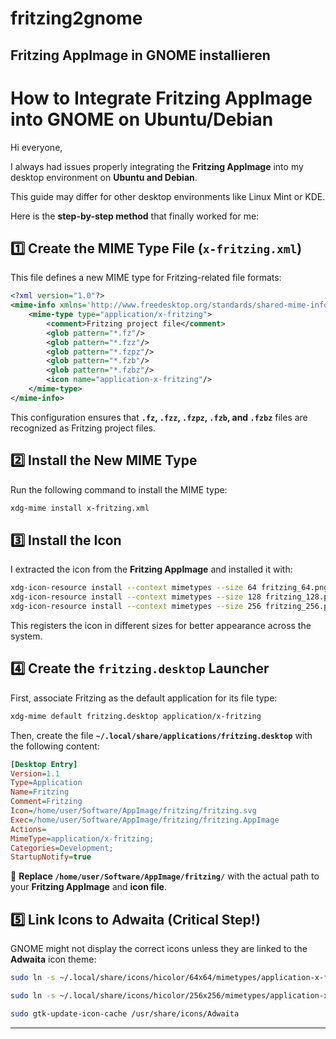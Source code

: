 # fritzing2gnome
Fritzing AppImage in GNOME installieren
---

# **How to Integrate Fritzing AppImage into GNOME on Ubuntu/Debian**  

Hi everyone,  

I always had issues properly integrating the **Fritzing AppImage** into my desktop environment on **Ubuntu and Debian**.

This guide may differ for other desktop environments like Linux Mint or KDE.  

Here is the **step-by-step method** that finally worked for me:
## **1️⃣ Create the MIME Type File (`x-fritzing.xml`)**  
This file defines a new MIME type for Fritzing-related file formats:  
```xml
<?xml version="1.0"?>
<mime-info xmlns='http://www.freedesktop.org/standards/shared-mime-info'>
    <mime-type type="application/x-fritzing">
        <comment>Fritzing project file</comment>
        <glob pattern="*.fz"/>
        <glob pattern="*.fzz"/>
        <glob pattern="*.fzpz"/>
        <glob pattern="*.fzb"/>
        <glob pattern="*.fzbz"/>
        <icon name="application-x-fritzing"/>
    </mime-type>
</mime-info>
```
This configuration ensures that **`.fz`, `.fzz`, `.fzpz`, `.fzb`, and `.fzbz`** files are recognized as Fritzing project files.  
## **2️⃣ Install the New MIME Type**  
Run the following command to install the MIME type:  
```bash
xdg-mime install x-fritzing.xml
```
## **3️⃣ Install the Icon**  
I extracted the icon from the **Fritzing AppImage** and installed it with:  
```bash
xdg-icon-resource install --context mimetypes --size 64 fritzing_64.png application-x-fritzing
xdg-icon-resource install --context mimetypes --size 128 fritzing_128.png application-x-fritzing
xdg-icon-resource install --context mimetypes --size 256 fritzing_256.png application-x-fritzing
```
This registers the icon in different sizes for better appearance across the system.  
## **4️⃣ Create the `fritzing.desktop` Launcher**  
First, associate Fritzing as the default application for its file type:  
```bash
xdg-mime default fritzing.desktop application/x-fritzing
```
Then, create the file **`~/.local/share/applications/fritzing.desktop`** with the following content:  
```ini
[Desktop Entry]
Version=1.1
Type=Application
Name=Fritzing
Comment=Fritzing
Icon=/home/user/Software/AppImage/fritzing/fritzing.svg
Exec=/home/user/Software/AppImage/fritzing/fritzing.AppImage
Actions=
MimeType=application/x-fritzing;
Categories=Development;
StartupNotify=true
```
📌 **Replace `/home/user/Software/AppImage/fritzing/`** with the actual path to your **Fritzing AppImage** and **icon file**.  

## **5️⃣ Link Icons to Adwaita (Critical Step!)**  
GNOME might not display the correct icons unless they are linked to the **Adwaita** icon theme:  
```bash
sudo ln -s ~/.local/share/icons/hicolor/64x64/mimetypes/application-x-fritzing.png /usr/share/icons/Adwaita/64x64/mimetypes/application-x-fritzing.png

sudo ln -s ~/.local/share/icons/hicolor/256x256/mimetypes/application-x-fritzing.png /usr/share/icons/Adwaita/256x256/mimetypes/application-x-fritzing.png

sudo gtk-update-icon-cache /usr/share/icons/Adwaita
```  

---
